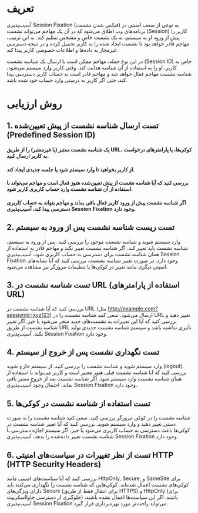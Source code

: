 # تعریف
آسیب‌پذیری Session Fixation (فیکس شدن نشست) به نوعی از ضعف امنیتی در برنامه‌های وب اطلاق می‌شود که در آن یک مهاجم می‌تواند نشست (Session) کاربر را پیش از ورود او به سیستم، به یک نشست خاص و مشخص تنظیم کند. به این ترتیب، مهاجم قادر خواهد بود تا نشست ایجاد شده را به کاربر تحمیل کرده و در نتیجه دسترسی غیرمجاز به داده‌ها و اطلاعات خصوصی کاربر پیدا کند.

در این نوع حمله، مهاجم ممکن است با ارسال یک شناسه نشست (Session ID) خاص به کاربر، او را به استفاده از آن شناسه هدایت کند. وقتی کاربر وارد سیستم می‌شود، شناسه نشست مهاجم فعال خواهد شد و مهاجم قادر است به حساب کاربر دسترسی پیدا کند، حتی اگر کاربر به درستی وارد حساب خود شده باشد.

# روش ارزیابی
## 1. تست ارسال شناسه نشست از پیش تعیین‌شده (Predefined Session ID)
#### یک شناسه نشست معتبر (یا غیرمعتبر) را از طریق URL، کوکی‌ها، یا پارامترهای درخواست به کاربر ارسال کنید.
#### از کاربر بخواهید تا وارد سیستم شود یا جلسه جدیدی ایجاد کند.
#### بررسی کنید که آیا شناسه نشست از پیش تعیین‌شده هنوز فعال است و مهاجم می‌تواند با استفاده از آن شناسه نشست وارد حساب کاربری کاربر شود.
#### اگر شناسه نشست پیش از ورود کاربر فعال باقی بماند و مهاجم بتواند به حساب کاربری دسترسی پیدا کند، آسیب‌پذیری Session Fixation وجود دارد.

## 2. تست ریست شناسه نشست پس از ورود به سیستم
وارد سیستم شوید و شناسه نشست موجود را بررسی کنید.
پس از ورود به سیستم، شناسه نشست باید تغییر کند.
اگر شناسه نشست تغییر نکند و مهاجم قادر به استفاده از همان شناسه نشست برای دسترسی به حساب کاربری شود، آسیب‌پذیری Session Fixation وجود دارد.
در صورت تغییر شناسه نشست، بررسی کنید که آیا نشانه‌های امنیتی دیگری مانند تغییر در کوکی‌ها یا تنظیمات مرورگر نیز مشاهده می‌شود.

## 3. تست شناسه نشست در URL (استفاده از پارامترهای URL)
بررسی کنید که آیا شناسه نشست در URL (مثل http://example.com?sessionid=xyz123) ارسال می‌شود.
سعی کنید شناسه نشست را در URL تغییر دهید و بررسی کنید که آیا این تغییرات به نشست‌های جدید منجر می‌شود یا خیر.
اگر تغییر شناسه نشست از طریق URL تأثیری نداشته باشد و سیستم شناسه نشست جدیدی تولید نکند، آسیب‌پذیری Session Fixation وجود دارد.

## 4. تست نگهداری نشست پس از خروج از سیستم
وارد سیستم شوید و شناسه نشست را بررسی کنید.
از سیستم خارج شوید (logout).
بررسی کنید که آیا شناسه نشست قبلی هنوز معتبر است و کاربر می‌تواند با استفاده از همان شناسه نشست وارد سیستم شود.
اگر شناسه نشست بعد از خروج معتبر باقی بماند، احتمال وجود آسیب‌پذیری Session Fixation وجود دارد.

## 5. تست استفاده از شناسه نشست در کوکی‌ها
شناسه نشست را در کوکی مرورگر بررسی کنید.
سعی کنید شناسه نشست را به صورت دستی تغییر دهید و وارد سیستم شوید.
بررسی کنید که آیا تغییر شناسه نشست در کوکی‌ها باعث دسترسی به حساب کاربری می‌شود یا خیر.
اگر سیستم اجازه دسترسی با شناسه نشست تغییر داده‌شده را بدهد، آسیب‌پذیری Session Fixation وجود دارد.

## 6. تست از نظر تغییرات در سیاست‌های امنیتی HTTP (HTTP Security Headers)
بررسی کنید که آیا سیاست‌های امنیتی مانند HttpOnly, Secure, و SameSite برای کوکی‌های نشست اعمال شده‌اند.
کوکی‌هایی که شناسه نشست را نگهداری می‌کنند باید دارای ویژگی‌های Secure (برای انتقال فقط از طریق HTTPS) و HttpOnly (برای جلوگیری از دسترسی جاوااسکریپت) باشند.
اگر این سیاست‌ها اعمال نشده باشند، آسیب‌پذیری Session Fixation می‌تواند راحت‌تر مورد بهره‌برداری قرار گیرد.
